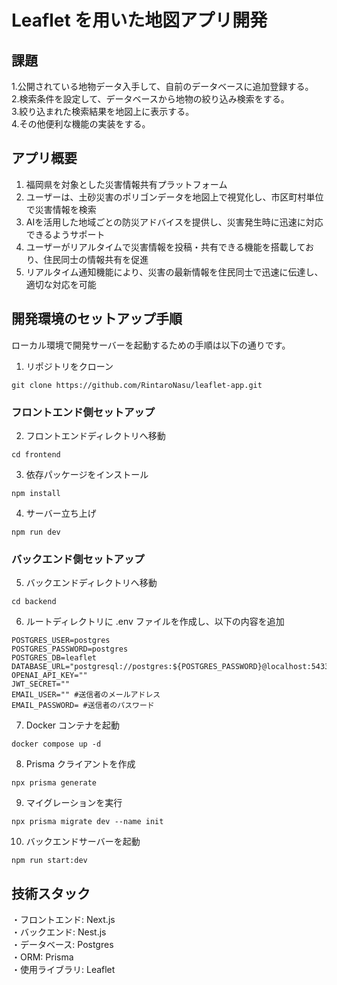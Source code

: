 # Leaflet を用いた地図アプリ開発

## 課題

1.公開されている地物データ入手して、自前のデータベースに追加登録する。<br> 2.検索条件を設定して、データベースから地物の絞り込み検索をする。<br> 3.絞り込まれた検索結果を地図上に表示する。<br> 4.その他便利な機能の実装をする。

## アプリ概要
1. 福岡県を対象とした災害情報共有プラットフォーム<br>
2. ユーザーは、土砂災害のポリゴンデータを地図上で視覚化し、市区町村単位で災害情報を検索<br>
3. AIを活用した地域ごとの防災アドバイスを提供し、災害発生時に迅速に対応できるようサポート<br>
4. ユーザーがリアルタイムで災害情報を投稿・共有できる機能を搭載しており、住民同士の情報共有を促進<br>
5. リアルタイム通知機能により、災害の最新情報を住民同士で迅速に伝達し、適切な対応を可能

## 開発環境のセットアップ手順

ローカル環境で開発サーバーを起動するための手順は以下の通りです。

1. リポジトリをクローン

```
git clone https://github.com/RintaroNasu/leaflet-app.git
```

### フロントエンド側セットアップ

2. フロントエンドディレクトリへ移動

```
cd frontend
```

3. 依存パッケージをインストール

```
npm install
```

4. サーバー立ち上げ

```
npm run dev
```

### バックエンド側セットアップ

5. バックエンドディレクトリへ移動

```
cd backend
```

6. ルートディレクトリに .env ファイルを作成し、以下の内容を追加

```
POSTGRES_USER=postgres
POSTGRES_PASSWORD=postgres
POSTGRES_DB=leaflet
DATABASE_URL="postgresql://postgres:${POSTGRES_PASSWORD}@localhost:5433/${POSTGRES_DB}"
OPENAI_API_KEY=""
JWT_SECRET=""
EMAIL_USER="" #送信者のメールアドレス
EMAIL_PASSWORD= #送信者のパスワード
```

7. Docker コンテナを起動

```
docker compose up -d
```

8. Prisma クライアントを作成

```
npx prisma generate
```

9. マイグレーションを実行

```
npx prisma migrate dev --name init
```

10. バックエンドサーバーを起動

```
npm run start:dev
```

## 技術スタック

・フロントエンド: Next.js<br>
・バックエンド: Nest.js<br>
・データベース: Postgres<br>
・ORM: Prisma<br>
・使用ライブラリ: Leaflet
